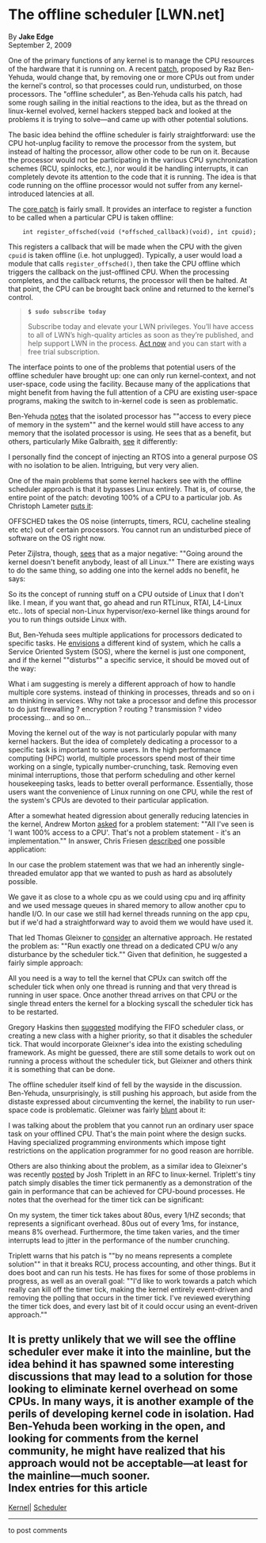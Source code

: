 # The offline scheduler [LWN.net]

By **Jake Edge**  
September 2, 2009 

One of the primary functions of any kernel is to manage the CPU resources of the hardware that it is running on. A recent [patch](http://lwn.net/Articles/348325/), proposed by Raz Ben-Yehuda, would change that, by removing one or more CPUs out from under the kernel's control, so that processes could run, undisturbed, on those processors. The "offline scheduler", as Ben-Yehuda calls his patch, had some rough sailing in the initial reactions to the idea, but as the thread on linux-kernel evolved, kernel hackers stepped back and looked at the problems it is trying to solve—and came up with other potential solutions. 

The basic idea behind the offline scheduler is fairly straightforward: use the CPU hot-unplug facility to remove the processor from the system, but instead of halting the processor, allow other code to be run on it. Because the processor would not be participating in the various CPU synchronization schemes (RCU, spinlocks, etc.), nor would it be handling interrupts, it can completely devote its attention to the code that it is running. The idea is that code running on the offline processor would not suffer from any kernel-introduced latencies at all. 

The [core patch](/Articles/350305/) is fairly small. It provides an interface to register a function to be called when a particular CPU is taken offline: 
    
    
        int register_offsched(void (*offsched_callback)(void), int cpuid);
    

This registers a callback that will be made when the CPU with the given `cpuid` is taken offline (i.e. hot unplugged). Typically, a user would load a module that calls `register_offsched()`, then take the CPU offline which triggers the callback on the just-offlined CPU. When the processing completes, and the callback returns, the processor will then be halted. At that point, the CPU can be brought back online and returned to the kernel's control. 

> **`$ sudo subscribe today`**
> 
> Subscribe today and elevate your LWN privileges. You’ll have access to all of LWN’s high-quality articles as soon as they’re published, and help support LWN in the process. [Act now](https://lwn.net/Promo/nst-sudo/claim) and you can start with a free trial subscription. 

The interface points to one of the problems that potential users of the offline scheduler have brought up: one can only run kernel-context, and not user-space, code using the facility. Because many of the applications that might benefit from having the full attention of a CPU are existing user-space programs, making the switch to in-kernel code is seen as problematic.

Ben-Yehuda [notes](/Articles/350306/) that the isolated processor has ""access to every piece of memory in the system"" and the kernel would still have access to any memory that the isolated processor is using. He sees that as a benefit, but others, particularly Mike Galbraith, [see](/Articles/350307/) it differently: 

I personally find the concept of injecting an RTOS into a general purpose OS with no isolation to be alien. Intriguing, but very very alien. 

One of the main problems that some kernel hackers see with the offline scheduler approach is that it bypasses Linux entirely. That is, of course, the entire point of the patch: devoting 100% of a CPU to a particular job. As Christoph Lameter [puts it](/Articles/350309/): 

OFFSCHED takes the OS noise (interrupts, timers, RCU, cacheline stealing etc etc) out of certain processors. You cannot run an undisturbed piece of software on the OS right now. 

Peter Zijlstra, though, [sees](http://lwn.net/Articles/350310/) that as a major negative: ""Going around the kernel doesn't benefit anybody, least of all Linux."" There are existing ways to do the same thing, so adding one into the kernel adds no benefit, he says: 

So its the concept of running stuff on a CPU outside of Linux that I don't like. I mean, if you want that, go ahead and run RTLinux, RTAI, L4-Linux etc.. lots of special non-Linux hypervisor/exo-kernel like things around for you to run things outside Linux with. 

But, Ben-Yehuda sees multiple applications for processors dedicated to specific tasks. He [envisions](/Articles/350321/) a different kind of system, which he calls a Service Oriented System (SOS), where the kernel is just one component, and if the kernel ""disturbs"" a specific service, it should be moved out of the way: 

What i am suggesting is merely a different approach of how to handle multiple core systems. instead of thinking in processes, threads and so on i am thinking in services. Why not take a processor and define this processor to do just firewalling ? encryption ? routing ? transmission ? video processing... and so on... 

Moving the kernel out of the way is not particularly popular with many kernel hackers. But the idea of completely dedicating a processor to a specific task is important to some users. In the high performance computing (HPC) world, multiple processors spend most of their time working on a single, typically number-crunching, task. Removing even minimal interruptions, those that perform scheduling and other kernel housekeeping tasks, leads to better overall performance. Essentially, those users want the convenience of Linux running on one CPU, while the rest of the system's CPUs are devoted to their particular application. 

After a somewhat heated digression about generally reducing latencies in the kernel, Andrew Morton [asked](/Articles/350330/) for a problem statement: ""All I've seen is 'I want 100% access to a CPU'. That's not a problem statement - it's an implementation."" In answer, Chris Friesen [described](/Articles/350331/) one possible application: 

In our case the problem statement was that we had an inherently single-threaded emulator app that we wanted to push as hard as absolutely possible. 

We gave it as close to a whole cpu as we could using cpu and irq affinity and we used message queues in shared memory to allow another cpu to handle I/O. In our case we still had kernel threads running on the app cpu, but if we'd had a straightforward way to avoid them we would have used it. 

That led Thomas Gleixner to [consider](/Articles/350338/) an alternative approach. He restated the problem as: ""Run exactly one thread on a dedicated CPU w/o any disturbance by the scheduler tick."" Given that definition, he suggested a fairly simple approach: 

All you need is a way to tell the kernel that CPUx can switch off the scheduler tick when only one thread is running and that very thread is running in user space. Once another thread arrives on that CPU or the single thread enters the kernel for a blocking syscall the scheduler tick has to be restarted. 

Gregory Haskins then [suggested](/Articles/350340/) modifying the FIFO scheduler class, or creating a new class with a higher priority, so that it disables the scheduler tick. That would incorporate Gleixner's idea into the existing scheduling framework. As might be guessed, there are still some details to work out on running a process without the scheduler tick, but Gleixner and others think it is something that can be done. 

The offline scheduler itself kind of fell by the wayside in the discussion. Ben-Yehuda, unsurprisingly, is still pushing his approach, but aside from the distaste expressed about circumventing the kernel, the inability to run user-space code is problematic. Gleixner was fairly [blunt](/Articles/350348/) about it: 

I was talking about the problem that you cannot run an ordinary user space task on your offlined CPU. That's the main point where the design sucks. Having specialized programming environments which impose tight restrictions on the application programmer for no good reason are horrible. 

Others are also thinking about the problem, as a similar idea to Gleixner's was recently [posted](http://lwn.net/Articles/350153/) by Josh Triplett in an RFC to linux-kernel. Triplett's tiny patch simply disables the timer tick permanently as a demonstration of the gain in performance that can be achieved for CPU-bound processes. He notes that the overhead for the timer tick can be significant: 

On my system, the timer tick takes about 80us, every 1/HZ seconds; that represents a significant overhead. 80us out of every 1ms, for instance, means 8% overhead. Furthermore, the time taken varies, and the timer interrupts lead to jitter in the performance of the number crunching. 

Triplett warns that his patch is ""by no means represents a complete solution"" in that it breaks RCU, process accounting, and other things. But it does boot and can run his tests. He has fixes for some of those problems in progress, as well as an overall goal: ""I'd like to work towards a patch which really can kill off the timer tick, making the kernel entirely event-driven and removing the polling that occurs in the timer tick. I've reviewed everything the timer tick does, and every last bit of it could occur using an event-driven approach."" 

It is pretty unlikely that we will see the offline scheduler ever make it into the mainline, but the idea behind it has spawned some interesting discussions that may lead to a solution for those looking to eliminate kernel overhead on some CPUs. In many ways, it is another example of the perils of developing kernel code in isolation. Had Ben-Yehuda been working in the open, and looking for comments from the kernel community, he might have realized that his approach would not be acceptable—at least for the mainline—much sooner.  
Index entries for this article  
---  
[Kernel](/Kernel/Index)| [Scheduler](/Kernel/Index#Scheduler)  
  


* * *

to post comments 
